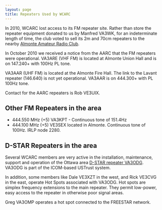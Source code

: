```yaml
---
layout: page
title: Repeaters Used by WCARC
---
```


In 2010, WCARC lost access to its FM repeater site. Rather than store the repeater equipment donated to us by Manfred VA3WK, for an indeterminate length of time, the club voted to sell its 2m and 70cm repeaters to the nearby [Almonte Amateur Radio Club](http://www.almontearclub.ca/).

In October 2010 we received a notice from the AARC that the FM repeaters were operational.
VA3ARE (VHF FM) is located at Almonte Union Hall and is on 147.240+ with 100Hz PL tone.

VA3AAR (UHF FM) is located at the Almonte Fire Hall. The link to the Lavant repeater (146.640) is not yet operational. VA3AAR is on 444.300+ with PL 100Hz tone.

Contact for the AARC repeaters is Rob VE3UIX.

## Other FM Repeaters in the area

* 444.550 MHz (+5) VA3KPT - Continuous tone of 151.4Hz
* 444.100 MHz (+5) VE3SEX located in Almonte. Continuous tone of 100Hz. IRLP node 2280.

## D-STAR Repeaters in the area

Several WCARC members are very active in the installation, maintenance, support and operation of the Ottawa area [D-STAR repeater VA3ODG](http://va3odg.webqth.com/). VA3ODG is part of the ICOM-based USTrust system.

In addition, some members like Dale VE3XZT in the west, and Rick VE3CVG in the east, operate Hot Spots associated with VA3ODG. Hot spots are simplex frequency extensions to the main repeater. They permit low-power, easy access to the repeater in otherwise poor signal areas.

Greg VA3OMP operates a hot spot connected to the FREESTAR network.
